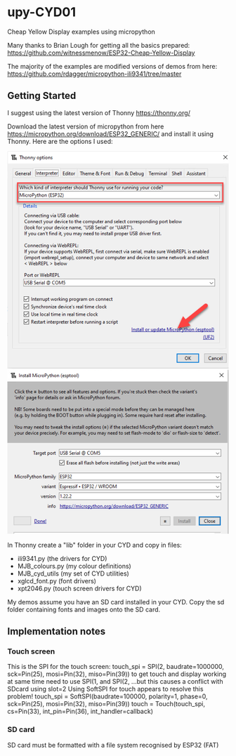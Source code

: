 # upy-CYD01

Cheap Yellow Display examples using micropython

Many thanks to Brian Lough for getting all the basics prepared:
https://github.com/witnessmenow/ESP32-Cheap-Yellow-Display

The majority of the examples are modified versions of demos from here:
https://github.com/rdagger/micropython-ili9341/tree/master

## Getting Started

I suggest using the latest version of Thonny https://thonny.org/

Download the latest version of micropython from here https://micropython.org/download/ESP32_GENERIC/ and install it using Thonny.
Here are the options I used:

![alt text](documentation/thonny_options.png)
![alt text](documentation/thonny_options2.png)

In Thonny create a "lib" folder in your CYD and copy in files:

- ili9341.py (the drivers for CYD)
- MJB_colours.py (my colour definitions)
- MJB_cyd_utils (my set of CYD utilities)
- xglcd_font.py (font drivers)
- xpt2046.py (touch screen drivers for CYD)

My demos assume you have an SD card installed in your CYD.
Copy the sd folder containing fonts and images onto the SD card.

## Implementation notes

### Touch screen

This is the SPI for the touch screen:
touch_spi = SPI(2, baudrate=1000000, sck=Pin(25), mosi=Pin(32), miso=Pin(39))
to get touch and display working at same time need to use SPI(1, and SPI(2, ...but this causes a conflict with SDcard using slot=2
Using SoftSPI for touch appears to resolve this problem!
touch_spi = SoftSPI(baudrate=100000, polarity=1, phase=0, sck=Pin(25), mosi=Pin(32), miso=Pin(39))
touch = Touch(touch_spi, cs=Pin(33), int_pin=Pin(36), int_handler=callback)

### SD card

SD card must be formatted with a file system recognised by ESP32 (FAT)
